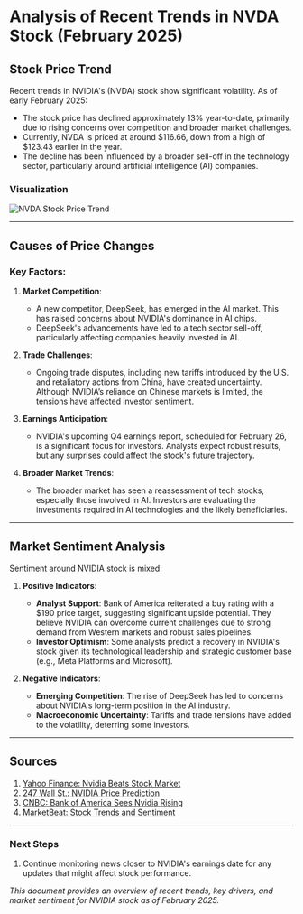 # Analysis of Recent Trends in NVDA Stock (February 2025)

## Stock Price Trend
Recent trends in NVIDIA's (NVDA) stock show significant volatility. As of early February 2025:
- The stock price has declined approximately 13% year-to-date, primarily due to rising concerns over competition and broader market challenges. 
- Currently, NVDA is priced at around $116.66, down from a high of $123.43 earlier in the year.
- The decline has been influenced by a broader sell-off in the technology sector, particularly around artificial intelligence (AI) companies.

### Visualization
![NVDA Stock Price Trend](nvda_stock_trend.png)

---

## Causes of Price Changes
### Key Factors:
1. **Market Competition**:
   - A new competitor, DeepSeek, has emerged in the AI market. This has raised concerns about NVIDIA's dominance in AI chips.
   - DeepSeek's advancements have led to a tech sector sell-off, particularly affecting companies heavily invested in AI.

2. **Trade Challenges**:
   - Ongoing trade disputes, including new tariffs introduced by the U.S. and retaliatory actions from China, have created uncertainty. Although NVIDIA’s reliance on Chinese markets is limited, the tensions have affected investor sentiment.

3. **Earnings Anticipation**:
   - NVIDIA's upcoming Q4 earnings report, scheduled for February 26, is a significant focus for investors. Analysts expect robust results, but any surprises could affect the stock's future trajectory.

4. **Broader Market Trends**:
   - The broader market has seen a reassessment of tech stocks, especially those involved in AI. Investors are evaluating the investments required in AI technologies and the likely beneficiaries.

---

## Market Sentiment Analysis
Sentiment around NVIDIA stock is mixed:

1. **Positive Indicators**:
   - **Analyst Support**: Bank of America reiterated a buy rating with a $190 price target, suggesting significant upside potential. They believe NVIDIA can overcome current challenges due to strong demand from Western markets and robust sales pipelines.
   - **Investor Optimism**: Some analysts predict a recovery in NVIDIA's stock given its technological leadership and strategic customer base (e.g., Meta Platforms and Microsoft).

2. **Negative Indicators**:
   - **Emerging Competition**: The rise of DeepSeek has led to concerns about NVIDIA's long-term position in the AI industry.
   - **Macroeconomic Uncertainty**: Tariffs and trade tensions have added to the volatility, deterring some investors.

---

## Sources
1. [Yahoo Finance: Nvidia Beats Stock Market](https://finance.yahoo.com/news/nvidia-nvda-beats-stock-market-224519408.html)
2. [247 Wall St.: NVIDIA Price Prediction](https://247wallst.com/forecasts/2025/02/04/nvidia-nvda-price-prediction-and-forecast/)
3. [CNBC: Bank of America Sees Nvidia Rising](https://www.cnbc.com/2025/02/04/bank-of-america-sees-nvidia-overcoming-deepseek-trade-war-challenges-and-rising-to-all-time-high.html)
4. [MarketBeat: Stock Trends and Sentiment](https://www.marketbeat.com/stocks/NASDAQ/NVDA/trends-and-sentiment/)

---

### Next Steps
1. Continue monitoring news closer to NVIDIA's earnings date for any updates that might affect stock performance.

*This document provides an overview of recent trends, key drivers, and market sentiment for NVIDIA stock as of February 2025.*